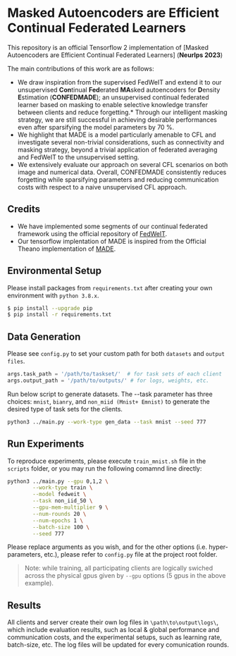 
# Masked Autoencoders are Efficient Continual Federated Learners

This repository is an official Tensorflow 2 implementation of [Masked Autoencoders are Efficient Continual Federated Learners] (**NeurIps 2023**) 



The main contributions of this work are as follows:

* We draw inspiration from the supervised FedWeIT and extend it to our unsupervised **Con**tinual **Fed**erated **MA**sked autoencoders for **D**ensity **E**stimation (**CONFEDMADE**); an unsupervised continual federated learner based on masking to enable selective knowledge transfer between clients and reduce forgetting.* Through our intelligent masking strategy, we are still successful in achieving desirable performances even after sparsifying the model parameters by 70 %. 
* We highlight that MADE is a model particularly amenable to CFL and investigate several non-trivial considerations, such as connectivity and masking strategy, beyond a trivial application of federated averaging and FedWeIT to the unsupervised setting.
* We extensively evaluate our approach on several CFL scenarios on both image and numerical data. Overall, CONFEDMADE consistently reduces forgetting while sparsifying parameters and reducing communication costs with respect to a naive unsupervised CFL approach.

## Credits 
* We have implemented some segments of our continual federated framework using the official repository of [FedWeIT](https://github.com/wyjeong/FedWeIT/tree/main). 
* Our tensorflow implentation of MADE is inspired from the Official Theano implementation of [MADE](https://github.com/mgermain/MADE/tree/master). 
## Environmental Setup

Please install packages from `requirements.txt` after creating your own environment with `python 3.8.x`.

```bash
$ pip install --upgrade pip
$ pip install -r requirements.txt
```

## Data Generation
Please see `config.py` to set your custom path for both `datasets` and `output files`.
```python
args.task_path = '/path/to/taskset/'  # for task sets of each client
args.output_path = '/path/to/outputs/' # for logs, weights, etc.
```
Run below script to generate datasets. 
The --task parameter has three choices: `mnist`, `bianry`, and `non_miid (Mnist+ Emnist)` to generate the desired type of task sets for the clients.

```bash
python3 ../main.py --work-type gen_data --task mnist --seed 777 
```  

## Run Experiments
To reproduce experiments, please execute `train_mnist.sh` file in the `scripts` folder, or you may run the following comamnd line directly:

```bash
python3 ../main.py --gpu 0,1,2 \
		--work-type train \
		--model fedweit \
		--task non_iid_50 \
	 	--gpu-mem-multiplier 9 \
		--num-rounds 20 \
		--num-epochs 1 \
		--batch-size 100 \
		--seed 777 
```
Please replace arguments as you wish, and for the other options (i.e. hyper-parameters, etc.), please refer to `config.py` file at the project root folder.

> Note: while training, all participating clients are logically swiched across the physical gpus given by `--gpu` options (5 gpus in the above example). 

## Results
All clients and server create their own log files in `\path\to\output\logs\`, which include evaluation results, such as local & global performance and communication costs, and the experimental setups, such as learning rate, batch-size, etc. The log files will be updated for every comunication rounds. 


